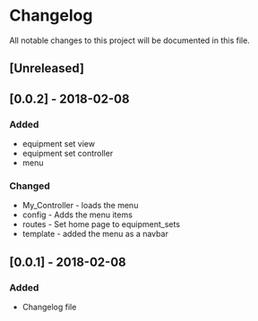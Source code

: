 # Changelog

All notable changes to this project will be documented in this file.


## [Unreleased]

## [0.0.2] - 2018-02-08
### Added
- equipment set view
- equipment set controller
- menu
### Changed
- My_Controller - loads the menu
- config - Adds the menu items
- routes - Set home page to equipment_sets
- template - added the menu as a navbar

## [0.0.1] - 2018-02-08
### Added
- Changelog file




